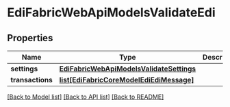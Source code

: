 # EdiFabricWebApiModelsValidateEdi

## Properties
Name | Type | Description | Notes
------------ | ------------- | ------------- | -------------
**settings** | [**EdiFabricWebApiModelsValidateSettings**](EdiFabricWebApiModelsValidateSettings.md) |  | [optional] 
**transactions** | [**list[EdiFabricCoreModelEdiEdiMessage]**](EdiFabricCoreModelEdiEdiMessage.md) |  | [optional] 

[[Back to Model list]](../README.md#documentation-for-models) [[Back to API list]](../README.md#documentation-for-api-endpoints) [[Back to README]](../README.md)


